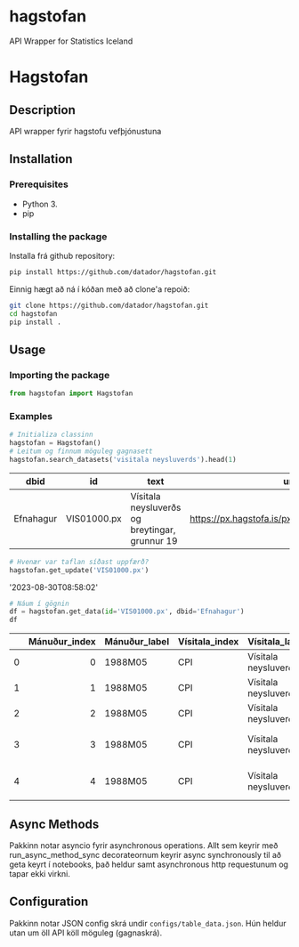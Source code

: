 # hagstofan
API Wrapper for Statistics Iceland
# Hagstofan

## Description
API wrapper fyrir hagstofu vefþjónustuna

## Installation

### Prerequisites
- Python 3.
- pip

### Installing the package

Installa frá github repository:

```bash
pip install https://github.com/datador/hagstofan.git
```

Einnig hægt að ná í kóðan með að clone'a repoið:
```bash
git clone https://github.com/datador/hagstofan.git
cd hagstofan
pip install .
```

## Usage

### Importing the package

```python
from hagstofan import Hagstofan
```

### Examples

```python
# Initializa classinn
hagstofan = Hagstofan()
# Leitum og finnum möguleg gagnasett
hagstofan.search_datasets('visitala neysluverds').head(1)
```

| dbid      | id         | text                                          | url                                                   |
|-----------|------------|-----------------------------------------------|-------------------------------------------------------|
| Efnahagur | VIS01000.px| Vísitala neysluverðs og breytingar, grunnur 19| https://px.hagstofa.is/pxis/api/v1/is/Efnahagu...     |


```python
# Hvenær var taflan síðast uppfærð?
hagstofan.get_update('VIS01000.px')
```
'2023-08-30T08:58:02'

```python
# Náum í gögnin
df = hagstofan.get_data(id='VIS01000.px', dbid='Efnahagur')
df
```


|    |   Mánuður_index | Mánuður_label   | Vísitala_index   | Vísitala_label       | Liður_index   | Liður_label                     |   Value |
|---:|----------------:|:----------------|:-----------------|:---------------------|:--------------|:--------------------------------|--------:|
|  0 |               0 | 1988M05         | CPI              | Vísitala neysluverðs | index         | Vísitala                        |     100 |
|  1 |               1 | 1988M05         | CPI              | Vísitala neysluverðs | change_M      | Mánaðarbreyting, %              |     nan |
|  2 |               2 | 1988M05         | CPI              | Vísitala neysluverðs | change_A      | Ársbreyting, %                  |     nan |
|  3 |               3 | 1988M05         | CPI              | Vísitala neysluverðs | A_rate_M      | Ársbreyting síðasta mánuð, %    |     nan |
|  4 |               4 | 1988M05         | CPI              | Vísitala neysluverðs | A_rate_3M     | Ársbreyting síðustu 3 mánuði, % |     nan |

			

## Async Methods
Pakkinn notar asyncio fyrir asynchronous operations. Allt sem keyrir með run_async_method_sync decorateornum keyrir async synchronously til að geta keyrt í notebooks, það heldur samt asynchronous http requestunum og tapar ekki virkni.


## Configuration
Pakkinn notar JSON config skrá undir `configs/table_data.json`. Hún heldur utan um öll API köll möguleg (gagnaskrá).
